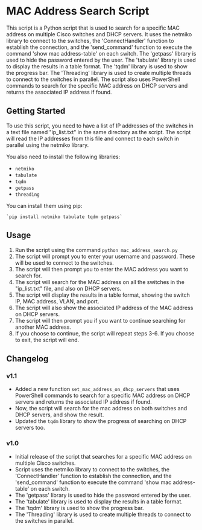 
# MAC Address Search Script

This script is a Python script that is used to search for a specific MAC address on multiple Cisco switches and DHCP servers. It uses the netmiko library to connect to the switches, the 'ConnectHandler' function to establish the connection, and the 'send_command' function to execute the command 'show mac address-table' on each switch. The 'getpass' library is used to hide the password entered by the user. The 'tabulate' library is used to display the results in a table format. The 'tqdm' library is used to show the progress bar. The 'Threading' library is used to create multiple threads to connect to the switches in parallel. The script also uses PowerShell commands to search for the specific MAC address on DHCP servers and returns the associated IP address if found.

## Getting Started

To use this script, you need to have a list of IP addresses of the switches in a text file named "ip_list.txt" in the same directory as the script. The script will read the IP addresses from this file and connect to each switch in parallel using the netmiko library.

You also need to install the following libraries:

-   `netmiko`
-   `tabulate`
-   `tqdm`
-   `getpass`
-   `threading`

You can install them using pip:

    `pip install netmiko tabulate tqdm getpass`

## Usage

1.  Run the script using the command `python mac_address_search.py`
2.  The script will prompt you to enter your username and password. These will be used to connect to the switches.
3.  The script will then prompt you to enter the MAC address you want to search for.
4.  The script will search for the MAC address on all the switches in the "ip_list.txt" file, and also on DHCP servers.
5.  The script will display the results in a table format, showing the switch IP, MAC address, VLAN, and port.
6.  The script will also show the associated IP address of the MAC address on DHCP servers.
7.  The script will then prompt you if you want to continue searching for another MAC address.
8.  If you choose to continue, the script will repeat steps 3-6. If you choose to exit, the script will end.

## Changelog

### v1.1

-   Added a new function `set_mac_address_on_dhcp_servers` that uses PowerShell commands to search for a specific MAC address on DHCP servers and returns the associated IP address if found.
-   Now, the script will search for the mac address on both switches and DHCP servers, and show the result.
-   Updated the `tqdm` library to show the progress of searching on DHCP servers too.

### v1.0

-   Initial release of the script that searches for a specific MAC address on multiple Cisco switches.
-   Script uses the netmiko library to connect to the switches, the 'ConnectHandler' function to establish the connection, and the 'send_command' function to execute the command 'show mac address-table' on each switch.
-   The 'getpass' library is used to hide the password entered by the user.
-   The 'tabulate' library is used to display the results in a table format.
-   The 'tqdm' library is used to show the progress bar.
-   The 'Threading' library is used to create multiple threads to connect to the switches in parallel.
